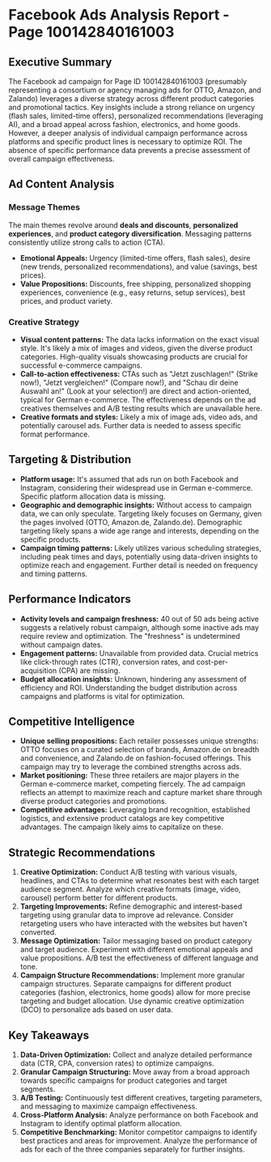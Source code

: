 # Facebook Ads Analysis Report - Page 100142840161003

## Executive Summary

The Facebook ad campaign for Page ID 100142840161003 (presumably representing a consortium or agency managing ads for OTTO, Amazon, and Zalando) leverages a diverse strategy across different product categories and promotional tactics.  Key insights include a strong reliance on urgency (flash sales, limited-time offers), personalized recommendations (leveraging AI), and a broad appeal across fashion, electronics, and home goods. However, a deeper analysis of individual campaign performance across platforms and specific product lines is necessary to optimize ROI.  The absence of specific performance data prevents a precise assessment of overall campaign effectiveness.

## Ad Content Analysis

### Message Themes

The main themes revolve around **deals and discounts**, **personalized experiences**, and **product category diversification**.  Messaging patterns consistently utilize strong calls to action (CTA).

* **Emotional Appeals:** Urgency (limited-time offers, flash sales), desire (new trends, personalized recommendations), and value (savings, best prices).
* **Value Propositions:**  Discounts, free shipping, personalized shopping experiences, convenience (e.g., easy returns, setup services), best prices, and product variety.


### Creative Strategy

* **Visual content patterns:**  The data lacks information on the exact visual style.  It's likely a mix of images and videos, given the diverse product categories.  High-quality visuals showcasing products are crucial for successful e-commerce campaigns.
* **Call-to-action effectiveness:** CTAs such as "Jetzt zuschlagen!" (Strike now!), "Jetzt vergleichen!" (Compare now!), and "Schau dir deine Auswahl an!" (Look at your selection!) are direct and action-oriented, typical for German e-commerce. The effectiveness depends on the ad creatives themselves and A/B testing results which are unavailable here.
* **Creative formats and styles:**  Likely a mix of image ads, video ads, and potentially carousel ads.  Further data is needed to assess specific format performance.


## Targeting & Distribution

* **Platform usage:**  It's assumed that ads run on both Facebook and Instagram, considering their widespread use in German e-commerce. Specific platform allocation data is missing.
* **Geographic and demographic insights:** Without access to campaign data, we can only speculate.  Targeting likely focuses on Germany, given the pages involved (OTTO, Amazon.de, Zalando.de).  Demographic targeting likely spans a wide age range and interests, depending on the specific products.
* **Campaign timing patterns:** Likely utilizes various scheduling strategies, including peak times and days, potentially using data-driven insights to optimize reach and engagement.  Further detail is needed on frequency and timing patterns.


## Performance Indicators

* **Activity levels and campaign freshness:** 40 out of 50 ads being active suggests a relatively robust campaign, although some inactive ads may require review and optimization. The "freshness" is undetermined without campaign dates.
* **Engagement patterns:** Unavailable from provided data. Crucial metrics like click-through rates (CTR), conversion rates, and cost-per-acquisition (CPA) are missing.
* **Budget allocation insights:**  Unknown, hindering any assessment of efficiency and ROI.  Understanding the budget distribution across campaigns and platforms is vital for optimization.


## Competitive Intelligence

* **Unique selling propositions:** Each retailer possesses unique strengths: OTTO focuses on a curated selection of brands, Amazon.de on breadth and convenience, and Zalando.de on fashion-focused offerings. This campaign may try to leverage the combined strengths across ads.
* **Market positioning:**  These three retailers are major players in the German e-commerce market, competing fiercely. The ad campaign reflects an attempt to maximize reach and capture market share through diverse product categories and promotions.
* **Competitive advantages:**  Leveraging brand recognition, established logistics, and extensive product catalogs are key competitive advantages.  The campaign likely aims to capitalize on these.


## Strategic Recommendations

1. **Creative Optimization:**  Conduct A/B testing with various visuals, headlines, and CTAs to determine what resonates best with each target audience segment.  Analyze which creative formats (image, video, carousel) perform better for different products.
2. **Targeting Improvements:** Refine demographic and interest-based targeting using granular data to improve ad relevance.  Consider retargeting users who have interacted with the websites but haven't converted.
3. **Message Optimization:** Tailor messaging based on product category and target audience.  Experiment with different emotional appeals and value propositions.  A/B test the effectiveness of different language and tone.
4. **Campaign Structure Recommendations:** Implement more granular campaign structures.  Separate campaigns for different product categories (fashion, electronics, home goods) allow for more precise targeting and budget allocation. Use dynamic creative optimization (DCO) to personalize ads based on user data.


## Key Takeaways

1. **Data-Driven Optimization:**  Collect and analyze detailed performance data (CTR, CPA, conversion rates) to optimize campaigns.
2. **Granular Campaign Structuring:**  Move away from a broad approach towards specific campaigns for product categories and target segments.
3. **A/B Testing:**  Continuously test different creatives, targeting parameters, and messaging to maximize campaign effectiveness.
4. **Cross-Platform Analysis:** Analyze performance on both Facebook and Instagram to identify optimal platform allocation.
5. **Competitive Benchmarking:**  Monitor competitor campaigns to identify best practices and areas for improvement.  Analyze the performance of ads for each of the three companies separately for further insights.
